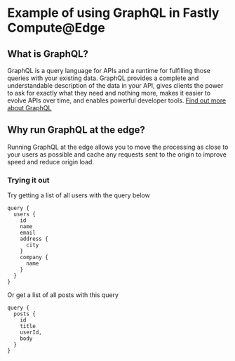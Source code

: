 # Example of using GraphQL in Fastly Compute@Edge

## What is GraphQL?

GraphQL is a query language for APIs and a runtime for fulfilling those queries with your existing data. GraphQL provides a complete and understandable description of the data in your API, gives clients the power to ask for exactly what they need and nothing more, makes it easier to evolve APIs over time, and enables powerful developer tools.
[Find out more about GraphQL](https://graphql.org/)

## Why run GraphQL at the edge?

Running GraphQL at the edge allows you to move the processing as close to your users as possible and cache any requests sent to the origin to improve speed and reduce origin load.

### Trying it out

Try getting a list of all users with the query below

```
query {
  users {
    id
    name
    email
    address {
      city
    }
    company {
      name
    }
  }
}
```

Or get a list of all posts with this query

```
query {
  posts {
    id
    title
    userId,
    body
  }
}
```
